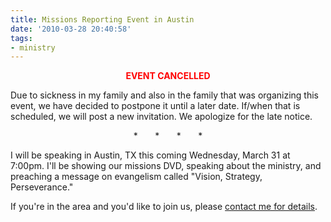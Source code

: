 ```yaml
---
title: Missions Reporting Event in Austin
date: '2010-03-28 20:40:58'
tags:
- ministry
---
```


<p style="text-align: center;"><strong><span style="color: #ff0000;">EVENT CANCELLED</span></strong></p>
Due to sickness in my family and also in the family that was organizing this event, we have decided to postpone it until a later date. If/when that is scheduled, we will post a new invitation. We apologize for the late notice.
<p style="text-align: center;">*       *       *       *</p>
I will be speaking in Austin, TX this coming Wednesday, March 31 at 7:00pm. I'll be showing our missions DVD, speaking about the ministry, and preaching a message on evangelism called "Vision, Strategy, Perseverance."

If you're in the area and you'd like to join us, please <a href="http://www.ofreport.com/contact/">contact me for details</a>.
